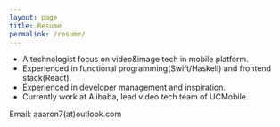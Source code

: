 ```yaml
---
layout: page
title: Resume
permalink: /resume/
---
```


* A technologist focus on video&image tech in mobile platform. 
* Experienced in functional programming(Swift/Haskell) and frontend stack(React).
* Experienced in developer management and inspiration.
* Currently work at Alibaba, lead video tech team of UCMobile.  



Email: aaaron7(at)outlook.com


<object data="resume.pdf" width="1000" height="1000" type='application/pdf'/>